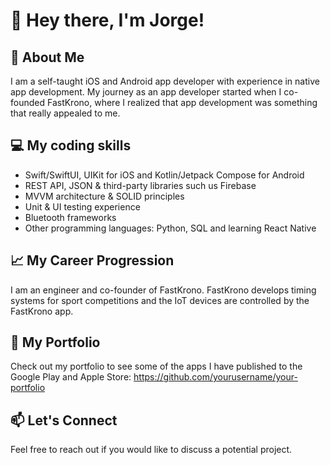 # 👋 Hey there, I'm Jorge!

## 🌟 About Me
I am a self-taught iOS and Android app developer with experience in native app development. My journey as an app developer started when I co-founded FastKrono, where I realized that app development was something that really appealed to me.

## 💻 My coding skills
- Swift/SwiftUI, UIKit for iOS and Kotlin/Jetpack Compose for Android
- REST API, JSON & third-party libraries such us Firebase
- MVVM architecture & SOLID principles
- Unit & UI testing experience
- Bluetooth frameworks
- Other programming languages: Python, SQL and learning React Native 

## 📈 My Career Progression
I am an engineer and co-founder of FastKrono. FastKrono develops timing systems for sport competitions and the IoT devices are controlled by the FastKrono app.
## 📱 My Portfolio
Check out my portfolio to see some of the apps I have published to the Google Play and Apple Store: https://github.com/yourusername/your-portfolio

## 📫 Let's Connect
Feel free to reach out if you would like to discuss a potential project.
<!--
**jrcroman/jrcroman** is a ✨ _special_ ✨ repository because its `README.md` (this file) appears on your GitHub profile.

Here are some ideas to get you started:

- 🔭 I’m currently working on ...
- 🌱 I’m currently learning ...
- 👯 I’m looking to collaborate on ...
- 🤔 I’m looking for help with ...
- 💬 Ask me about ...
- 📫 How to reach me: ...
- 😄 Pronouns: ...
- ⚡ Fun fact: ...
-->
